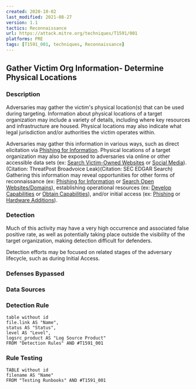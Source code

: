 ```yaml
---
created: 2020-10-02
last_modified: 2021-08-27
version: 1.1
tactics: Reconnaissance
url: https://attack.mitre.org/techniques/T1591/001
platforms: PRE
tags: [T1591_001, techniques, Reconnaissance]
---
```


## Gather Victim Org Information- Determine Physical Locations

### Description

Adversaries may gather the victim's physical location(s) that can be used during targeting. Information about physical locations of a target organization may include a variety of details, including where key resources and infrastructure are housed. Physical locations may also indicate what legal jurisdiction and/or authorities the victim operates within.

Adversaries may gather this information in various ways, such as direct elicitation via [Phishing for Information](https://attack.mitre.org/techniques/T1598). Physical locations of a target organization may also be exposed to adversaries via online or other accessible data sets (ex: [Search Victim-Owned Websites](https://attack.mitre.org/techniques/T1594) or [Social Media](https://attack.mitre.org/techniques/T1593/001)).(Citation: ThreatPost Broadvoice Leak)(Citation: SEC EDGAR Search) Gathering this information may reveal opportunities for other forms of reconnaissance (ex: [Phishing for Information](https://attack.mitre.org/techniques/T1598) or [Search Open Websites/Domains](https://attack.mitre.org/techniques/T1593)), establishing operational resources (ex: [Develop Capabilities](https://attack.mitre.org/techniques/T1587) or [Obtain Capabilities](https://attack.mitre.org/techniques/T1588)), and/or initial access (ex: [Phishing](https://attack.mitre.org/techniques/T1566) or [Hardware Additions](https://attack.mitre.org/techniques/T1200)).

### Detection

Much of this activity may have a very high occurrence and associated false positive rate, as well as potentially taking place outside the visibility of the target organization, making detection difficult for defenders.

Detection efforts may be focused on related stages of the adversary lifecycle, such as during Initial Access.

### Defenses Bypassed



### Data Sources

### Detection Rule

```dataview
table without id
file.link AS "Name",
status AS "Status",
level AS "Level",
logsrc_product AS "Log Source Product"
FROM "Detection Rules" AND #T1591_001
```

### Rule Testing

```dataview
TABLE without id
filename AS "Name"
FROM "Testing Runbooks" AND #T1591_001
```
